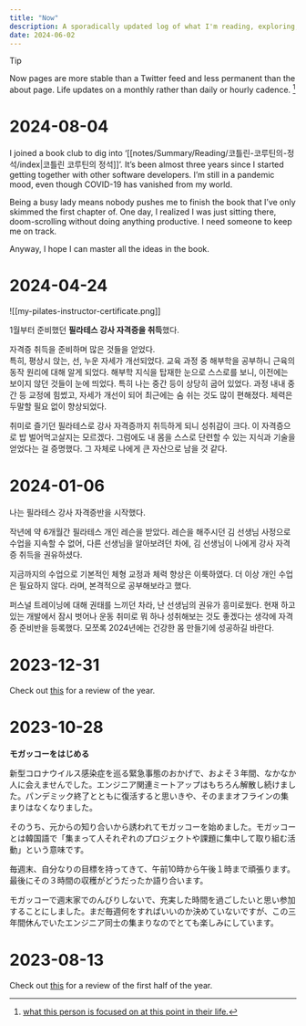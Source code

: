 ```yaml
---
title: "Now"
description: A sporadically updated log of what I'm reading, exploring, and thinking about
date: 2024-06-02
---
```


> [!tip]
> Now pages are more stable than a Twitter feed and less permanent than the about page.
> Life updates on a monthly rather than daily or hourly cadence. [^now]


# 2024-08-04

I joined a book club to dig into ‘[[notes/Summary/Reading/코틀린-코루틴의-정석/index|코틀린 코루틴의 정석]]’. It’s been almost three years since I started getting together with other software developers. I’m still in a pandemic mood, even though COVID-19 has vanished from my world.

Being a busy lady means nobody pushes me to finish the book that I’ve only skimmed the first chapter of. One day, I realized I was just sitting there, doom-scrolling without doing anything productive. I need someone to keep me on track.

Anyway, I hope I can master all the ideas in the book.

# 2024-04-24

![[my-pilates-instructor-certificate.png]]

1월부터 준비했던 **필라테스 강사 자격증을 취득**했다.  
  
자격증 취득을 준비하며 많은 것들을 얻었다.  
특히, 평상시 앉는, 선, 누운 자세가 개선되었다. 교육 과정 중 해부학을 공부하니 근육의 동작 원리에 대해 알게 되었다. 해부학 지식을 탑재한 눈으로 스스로를 보니, 이전에는 보이지 않던 것들이 눈에 띄었다. 특히 나는 중간 등이 상당히 굽어 있었다. 과정 내내 중간 등 교정에 힘썼고, 자세가 개선이 되어 최근에는 숨 쉬는 것도 많이 편해졌다. 체력은 두말할 필요 없이 향상되었다.

취미로 즐기던 필라테스로 강사 자격증까지 취득하게 되니 성취감이 크다. 이 자격증으로 밥 벌어먹고살지는 모르겠다. 그럼에도 내 몸을 스스로 단련할 수 있는 지식과 기술을 얻었다는 걸 증명했다. 그 자체로 나에게 큰 자산으로 남을 것 같다.


# 2024-01-06

나는 필라테스 강사 자격증반을 시작했다. 

작년에 약 6개월간 필라테스 개인 레슨을 받았다. 레슨을 해주시던 김 선생님 사정으로 수업을 지속할 수 없어, 다른 선생님을 알아보려던 차에, 김 선생님이 나에게 강사 자격증 취득을 권유하셨다.

지금까지의 수업으로 기본적인 체형 교정과 체력 향상은 이룩하였다. 더 이상 개인 수업은 필요하지 않다. 라며, 본격적으로 공부해보라고 했다. 

퍼스널 트레이닝에 대해 권태를 느끼던 차라, 난 선생님의 권유가 흥미로웠다. 현재 하고 있는 개발에서 잠시 벗어나 운동 취미로 뭐 하나 성취해보는 것도 좋겠다는 생각에 자격증 준비반을 등록했다. 모쪼록 2024년에는 건강한 몸 만들기에 성공하길 바란다. 


# 2023-12-31

Check out [this](/notes/ko-KR-2023-12-31-2023-review) for a review of the year.

# 2023-10-28

**モガッコーをはじめる**

新型コロナウイルス感染症を巡る緊急事態のおかげで、およそ３年間、なかなか人に会えませんでした。エンジニア関連ミートアップはもちろん解散し続けました。パンデミック終了とともに復活すると思いきや、そのままオフラインの集まりはなくなりました。

そのうち、元からの知り合いから誘われてモガッコーを始めました。モガッコーとは韓国語で「集まって人それぞれのプロジェクトや課題に集中して取り組む活動」という意味です。

毎週末、自分なりの目標を持ってきて、午前10時から午後１時まで頑張ります。最後にその３時間の収穫がどうだったか語り合います。

モガッコーで週末家でのんびりしないで、充実した時間を過ごしたいと思い参加することにしました。まだ毎週何をすればいいのか決めていないですが、この三年間休んでいたエンジニア同士の集まりなのでとても楽しみにしています。

# 2023-08-13

Check out [this](/notes/ko-KR-2023-08-13-2023-Mid-Year-Rewind) for a review of the
first half of the year.

[^now]: [what this person is focused on at this point in their life.](https://nownownow.com/about)
